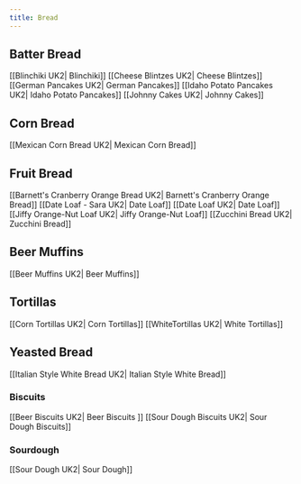 ```yaml
---
title: Bread
---
```

## Batter Bread
[[Blinchiki UK2| Blinchiki]]
[[Cheese Blintzes UK2| Cheese Blintzes]]
[[German Pancakes UK2| German Pancakes]]
[[Idaho Potato Pancakes UK2| Idaho Potato Pancakes]]
[[Johnny Cakes UK2| Johnny Cakes]]
## Corn Bread
[[Mexican Corn Bread UK2| Mexican Corn Bread]]
## Fruit Bread
[[Barnett's Cranberry Orange Bread UK2| Barnett's Cranberry Orange Bread]]
[[Date Loaf - Sara UK2| Date Loaf]]
[[Date Loaf UK2| Date Loaf]]
[[Jiffy Orange-Nut Loaf UK2| Jiffy Orange-Nut Loaf]]
[[Zucchini Bread UK2| Zucchini Bread]]
## Beer Muffins
[[Beer Muffins UK2| Beer Muffins]]
## Tortillas
[[Corn Tortillas UK2| Corn Tortillas]]
[[WhiteTortillas UK2| White Tortillas]]
## Yeasted Bread
[[Italian Style White Bread UK2| Italian Style White Bread]]
### Biscuits 
[[Beer Biscuits UK2| Beer Biscuits ]]
[[Sour Dough Biscuits UK2| Sour Dough Biscuits]]
### Sourdough
[[Sour Dough UK2| Sour Dough]]
